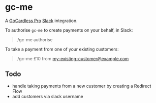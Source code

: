 # gc-me

A [GoCardless Pro](https://gocardless.com/pro/) [Slack](https://slack.com/) integration.

To authorise `gc-me` to create payments on your behalf, in Slack:

> /gc-me authorise

To take a payment from one of your existing customers:

> /gc-me £10 from my-existing-customer@example.com

## Todo

- handle taking payments from a new customer by creating a Redirect Flow
- add customers via slack username
